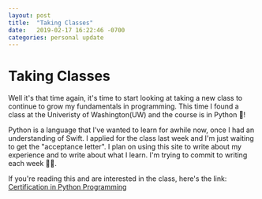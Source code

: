 ```yaml
---
layout: post
title:  "Taking Classes"
date:   2019-02-17 16:22:46 -0700
categories: personal update
---
```


# Taking Classes
Well it's that time again, it's time to start looking at taking a new class to continue to grow my fundamentals in programming. This time I found a class at the Univeristy of Washington(UW) and the course is in Python 🐍!

Python is a language that I've wanted to learn for awhile now, once I had an understanding of Swift. I applied for the class last week and I'm just waiting to get the "acceptance letter". I plan on using this site to write about my experience and to write about what I learn. I'm trying to commit to writing each week 😬🤞.

If you're reading this and are interested in the class, here's the link: [Certification in Python Programming](https://www.pce.uw.edu/certificates/python-programming)

